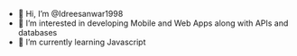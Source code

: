 - 👋 Hi, I’m @Idreesanwar1998
- 👀 I’m interested in developing Mobile and Web Apps along with APIs and databases
- 🌱 I’m currently learning Javascript

<!---
Idreesanwar1998/Idreesanwar1998 is a ✨ special ✨ repository because its `README.md` (this file) appears on your GitHub profile.
You can click the Preview link to take a look at your changes.
--->
